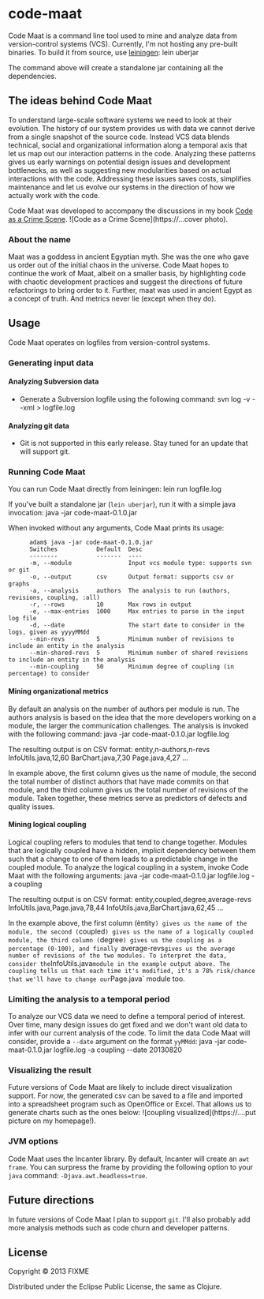 # code-maat

Code Maat is a command line tool used to mine and analyze data from version-control systems (VCS).
Currently, I'm not hosting any pre-built binaries. To build it from source, use [leiningen](https://...):
	   lein uberjar

The command above will create a standalone jar containing all the dependencies.

## The ideas behind Code Maat

To understand large-scale software systems we need to look at their evolution. The history of our system provides us with data we cannot derive from a single snapshot of the source code. Instead VCS data blends technical, social and organizational information along a temporal axis that let us map out our interaction patterns in the code. Analyzing these patterns gives us early warnings on potential design issues and development bottlenecks, as well as suggesting new modularities based on actual interactions with the code. Addressing these issues saves costs, simplifies maintenance and let us evolve our systems in the direction of how we actually work with the code.

Code Maat was developed to accompany the discussions in my book [Code as a Crime Scene](https://...).
![Code as a Crime Scene](https://...cover photo).

### About the name

Maat was a goddess in ancient Egyptian myth. She was the one who gave us order out of the initial chaos in the universe. Code Maat hopes to continue the work of Maat, albeit on a smaller basis, by highlighting code with chaotic development practices and suggest the directions of future refactorings to bring order to it. Further, maat was used in ancient Egypt as a concept of truth. And metrics never lie (except when they do).

## Usage

Code Maat operates on logfiles from version-control systems.

### Generating input data

#### Analyzing Subversion data

* Generate a Subversion logfile using the following command:
  	   svn log -v --xml > logfile.log

#### Analyzing git data

* Git is not supported in this early release. Stay tuned for an update that will support git.

### Running Code Maat

You can run Code Maat directly from leiningen:
    	  lein run logfile.log

If you've built a standalone jar (`lein uberjar`), run it with a simple java invocation:
     	  java -jar code-maat-0.1.0.jar

When invoked without any arguments, Code Maat prints its usage:

     	  adam$ java -jar code-maat-0.1.0.jar 
     	  Switches           Default  Desc                                                                    
          --------           -------  ----                                                                    
          -m, --module                Input vcs module type: supports svn or git                              
          -o, --output       csv      Output format: supports csv or graphs                                   
     	  -a, --analysis     authors  The analysis to run (authors, revisions, coupling, :all)                
     	  -r, --rows         10       Max rows in output                                                      
     	  -e, --max-entries  1000     Max entries to parse in the input log file                              
     	  -d, --date                  The start date to consider in the logs, given as yyyyMMdd               
     	  --min-revs         5        Minimum number of revisions to include an entity in the analysis        
     	  --min-shared-revs  5        Minimum number of shared revisions to include an entity in the analysis 
     	  --min-coupling     50       Minimum degree of coupling (in percentage) to consider  

#### Mining organizational metrics

By default an analysis on the number of authors per module is run. The authors analysis is based on the idea that the more developers working on a module, the larger the communication challenges. The analysis is invoked with the following command:
   	   java -jar code-maat-0.1.0.jar logfile.log

The resulting output is on CSV format:
    	   entity,n-authors,n-revs
	   InfoUtils.java,12,60
	   BarChart.java,7,30
	   Page.java,4,27
	   ...

In example above, the first column gives us the name of module, the second the total number of distinct authors that have made commits on that module, and the third column gives us the total number of revisions of the module. Taken together, these metrics serve as predictors of defects and quality issues.

#### Mining logical coupling

Logical coupling refers to modules that tend to change together. Modules that are logically coupled have a hidden, implicit dependency between them such that a change to one of them leads to a predictable change in the coupled module. To analyze the logical coupling in a system, invoke Code Maat with the following arguments:
   	   java -jar code-maat-0.1.0.jar logfile.log -a coupling

The resulting output is on CSV format:
    	   entity,coupled,degree,average-revs
	   InfoUtils.java,Page.java,78,44
	   InfoUtils.java,BarChart.java,62,45
	   ...

In the example above, the first column (èntity`) gives us the name of the module, the second (`coupled`) gives us the name of a logically coupled module, the third column (`degree`) gives us the coupling as a percentage (0-100), and finally `average-revs` gives us the average number of revisions of the two modules. To interpret the data, consider the `InfoUtils.java` module in the example output above. The coupling tells us that each time it's modified, it's a 78% risk/chance that we'll have to change our `Page.java` module too.

### Limiting the analysis to a temporal period

To analyze our VCS data we need to define a temporal period of interest. Over time, many design issues do get fixed and we don't want old data to infer with our current analysis of the code. To limit the data Code Maat will consider, provide a `--date` argument on the format `yyMMdd`:
   	   java -jar code-maat-0.1.0.jar logfile.log -a coupling --date 20130820

### Visualizing the result

Future versions of Code Maat are likely to include direct visualization support. For now, the generated csv can be saved to a file and imported into a spreadsheet program such as OpenOffice or Excel. That allows us to generate charts such as the ones below:
![coupling visualized](https://....put picture on my homepage!).

### JVM options

Code Maat uses the Incanter library. By default, Incanter will create an `awt frame`. You can surpress the frame by providing the following option to your `java` command: `-Djava.awt.headless=true`.

## Future directions

In future versions of Code Maat I plan to support `git`. I'll also probably add more analysis methods such as code churn and developer patterns.

## License

Copyright © 2013 FIXME

Distributed under the Eclipse Public License, the same as Clojure.

